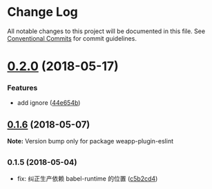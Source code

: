 # Change Log

All notable changes to this project will be documented in this file.
See [Conventional Commits](https://conventionalcommits.org) for commit guidelines.

<a name="0.2.0"></a>
# [0.2.0](https://github.com/tolerance-go/weapp-cli/compare/weapp-plugin-eslint@0.1.6...weapp-plugin-eslint@0.2.0) (2018-05-17)


### Features

* add ignore ([44e654b](https://github.com/tolerance-go/weapp-cli/commit/44e654b))




<a name="0.1.6"></a>
## [0.1.6](https://github.com/tolerance-go/weapp-cli/compare/weapp-plugin-eslint@0.1.5...weapp-plugin-eslint@0.1.6) (2018-05-07)




**Note:** Version bump only for package weapp-plugin-eslint

<a name="0.1.5"></a>
## <small>0.1.5 (2018-05-04)</small>

* fix: 纠正生产依赖 babel-runtime 的位置 ([c5b2cd4](https://github.com/tolerance-go/weapp-cli/commit/c5b2cd4))
